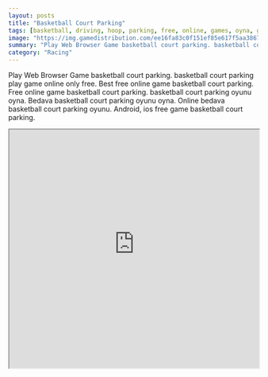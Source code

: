 ```yaml
---
layout: posts
title: "Basketball Court Parking"
tags: [basketball, driving, hoop, parking, free, online, games, oyna, game, free, games, play, play, games]
image: "https://img.gamedistribution.com/ee16fa83c0f151ef85e617f5aa3867a6.jpg"
summary: "Play Web Browser Game basketball court parking. basketball court parking play game online only free. Best free online game basketball court parking. Free online game basketball court parking. basketball court parking oyunu oyna. Bedava basketball court parking oyunu oyna. Online bedava basketball court parking oyunu. Android, ios free game basketball court parking."
category: "Racing"
---
```


Play Web Browser Game basketball court parking. basketball court parking play game online only free. Best free online game basketball court parking. Free online game basketball court parking. basketball court parking oyunu oyna. Bedava basketball court parking oyunu oyna. Online bedava basketball court parking oyunu. Android, ios free game basketball court parking.

<iframe width="100%" height="480px;" src="https://flash.gamedistribution.com?game=ee16fa83c0f151ef85e617f5aa3867a6"></iframe>